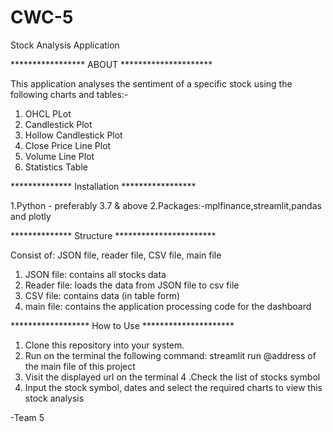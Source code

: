 # CWC-5

Stock Analysis Application 

*****************  ABOUT *********************

This application analyses the sentiment of a specific 
stock using the following charts and tables:-
1. OHCL PLot
2. Candlestick Plot
3. Hollow Candlestick Plot
4. Close Price Line Plot
5. Volume Line Plot
6. Statistics Table


**************  Installation *****************

1.Python - preferably 3.7 & above
2.Packages:-mplfinance,streamlit,pandas and plotly



************** Structure  ***********************

Consist of: JSON file, reader file, CSV file, main file
1. JSON file: contains all stocks data
2. Reader file: loads the data from JSON file to csv file
3. CSV file: contains data (in table form)
4. main file: contains the application processing code for the dashboard



****************** How to Use *********************

1. Clone this repository into your system. 
2. Run on the terminal the following command: 
    streamlit run @address of the main file of this project
3. Visit the displayed url on the terminal
4 .Check the list of stocks symbol
5. Input the stock symbol, dates and select the required charts to view this stock analysis 

-Team 5
